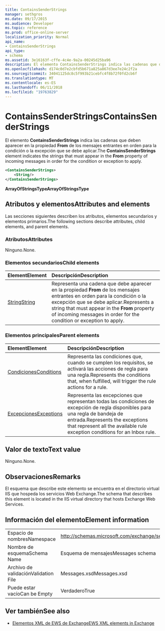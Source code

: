 ```yaml
---
title: ContainsSenderStrings
manager: sethgros
ms.date: 09/17/2015
ms.audience: Developer
ms.topic: reference
ms.prod: office-online-server
localization_priority: Normal
api_name:
- ContainsSenderStrings
api_type:
- schema
ms.assetid: 3e16163f-cffe-4c4e-9a2a-00245d25ba96
description: El elemento ContainsSenderStrings indica las cadenas que deben aparecer en la propiedad From de los mensajes entrantes en orden para la condición o la excepción que se debe aplicar.
ms.openlocfilehash: d174c0d7e2cbfd5b671a825a867d3ee7e24c2f2a
ms.sourcegitcommit: 34041125dc8c5f993b21cebfc4f8b72f0fd2cb6f
ms.translationtype: MT
ms.contentlocale: es-ES
ms.lasthandoff: 06/11/2018
ms.locfileid: "19763829"
---
```

# <a name="containssenderstrings"></a><span data-ttu-id="a7386-103">ContainsSenderStrings</span><span class="sxs-lookup"><span data-stu-id="a7386-103">ContainsSenderStrings</span></span>

<span data-ttu-id="a7386-104">El elemento **ContainsSenderStrings** indica las cadenas que deben aparecer en la propiedad **From** de los mensajes entrantes en orden para la condición o la excepción que se debe aplicar.</span><span class="sxs-lookup"><span data-stu-id="a7386-104">The **ContainsSenderStrings** element indicates the strings that must appear in the **From** property of incoming messages in order for the condition or exception to apply.</span></span> 
  
```XML
<ContainsSenderStrings>
    <String/>
</ContainsSenderStrings>
```

 <span data-ttu-id="a7386-105">**ArrayOfStringsType**</span><span class="sxs-lookup"><span data-stu-id="a7386-105">**ArrayOfStringsType**</span></span>
## <a name="attributes-and-elements"></a><span data-ttu-id="a7386-106">Atributos y elementos</span><span class="sxs-lookup"><span data-stu-id="a7386-106">Attributes and elements</span></span>

<span data-ttu-id="a7386-107">Las secciones siguientes describen los atributos, elementos secundarios y elementos primarios.</span><span class="sxs-lookup"><span data-stu-id="a7386-107">The following sections describe attributes, child elements, and parent elements.</span></span>
  
### <a name="attributes"></a><span data-ttu-id="a7386-108">Atributos</span><span class="sxs-lookup"><span data-stu-id="a7386-108">Attributes</span></span>

<span data-ttu-id="a7386-109">Ninguno.</span><span class="sxs-lookup"><span data-stu-id="a7386-109">None.</span></span>
  
### <a name="child-elements"></a><span data-ttu-id="a7386-110">Elementos secundarios</span><span class="sxs-lookup"><span data-stu-id="a7386-110">Child elements</span></span>

|<span data-ttu-id="a7386-111">**Element**</span><span class="sxs-lookup"><span data-stu-id="a7386-111">**Element**</span></span>|<span data-ttu-id="a7386-112">**Descripción**</span><span class="sxs-lookup"><span data-stu-id="a7386-112">**Description**</span></span>|
|:-----|:-----|
|[<span data-ttu-id="a7386-113">String</span><span class="sxs-lookup"><span data-stu-id="a7386-113">String</span></span>](string.md) <br/> |<span data-ttu-id="a7386-114">Representa una cadena que debe aparecer en la propiedad **From** de los mensajes entrantes en orden para la condición o la excepción que se debe aplicar.</span><span class="sxs-lookup"><span data-stu-id="a7386-114">Represents a string that must appear in the **From** property of incoming messages in order for the condition or exception to apply.</span></span>  <br/> |
   
### <a name="parent-elements"></a><span data-ttu-id="a7386-115">Elementos principales</span><span class="sxs-lookup"><span data-stu-id="a7386-115">Parent elements</span></span>

|<span data-ttu-id="a7386-116">**Element**</span><span class="sxs-lookup"><span data-stu-id="a7386-116">**Element**</span></span>|<span data-ttu-id="a7386-117">**Descripción**</span><span class="sxs-lookup"><span data-stu-id="a7386-117">**Description**</span></span>|
|:-----|:-----|
|[<span data-ttu-id="a7386-118">Condiciones</span><span class="sxs-lookup"><span data-stu-id="a7386-118">Conditions</span></span>](conditions.md) <br/> |<span data-ttu-id="a7386-119">Representa las condiciones que, cuando se cumplen los requisitos, se activará las acciones de regla para una regla.</span><span class="sxs-lookup"><span data-stu-id="a7386-119">Represents the conditions that, when fulfilled, will trigger the rule actions for a rule.</span></span>  <br/> |
|[<span data-ttu-id="a7386-120">Excepciones</span><span class="sxs-lookup"><span data-stu-id="a7386-120">Exceptions</span></span>](exceptions.md) <br/> |<span data-ttu-id="a7386-121">Representa las excepciones que representan todas las condiciones de excepción de regla disponibles para una regla de bandeja de entrada.</span><span class="sxs-lookup"><span data-stu-id="a7386-121">Represents the exceptions that represent all the available rule exception conditions for an Inbox rule.</span></span>  <br/> |
   
## <a name="text-value"></a><span data-ttu-id="a7386-122">Valor de texto</span><span class="sxs-lookup"><span data-stu-id="a7386-122">Text value</span></span>

<span data-ttu-id="a7386-123">Ninguno.</span><span class="sxs-lookup"><span data-stu-id="a7386-123">None.</span></span>
  
## <a name="remarks"></a><span data-ttu-id="a7386-124">Observaciones</span><span class="sxs-lookup"><span data-stu-id="a7386-124">Remarks</span></span>

<span data-ttu-id="a7386-125">El esquema que describe este elemento se encuentra en el directorio virtual IIS que hospeda los servicios Web Exchange.</span><span class="sxs-lookup"><span data-stu-id="a7386-125">The schema that describes this element is located in the IIS virtual directory that hosts Exchange Web Services.</span></span>
  
## <a name="element-information"></a><span data-ttu-id="a7386-126">Información del elemento</span><span class="sxs-lookup"><span data-stu-id="a7386-126">Element information</span></span>

|||
|:-----|:-----|
|<span data-ttu-id="a7386-127">Espacio de nombres</span><span class="sxs-lookup"><span data-stu-id="a7386-127">Namespace</span></span>  <br/> |http://schemas.microsoft.com/exchange/services/2006/messages  <br/> |
|<span data-ttu-id="a7386-128">Nombre de esquema</span><span class="sxs-lookup"><span data-stu-id="a7386-128">Schema Name</span></span>  <br/> |<span data-ttu-id="a7386-129">Esquema de mensajes</span><span class="sxs-lookup"><span data-stu-id="a7386-129">Messages schema</span></span>  <br/> |
|<span data-ttu-id="a7386-130">Archivo de validación</span><span class="sxs-lookup"><span data-stu-id="a7386-130">Validation File</span></span>  <br/> |<span data-ttu-id="a7386-131">Messages.xsd</span><span class="sxs-lookup"><span data-stu-id="a7386-131">Messages.xsd</span></span>  <br/> |
|<span data-ttu-id="a7386-132">Puede estar vacío</span><span class="sxs-lookup"><span data-stu-id="a7386-132">Can be Empty</span></span>  <br/> |<span data-ttu-id="a7386-133">Verdadero</span><span class="sxs-lookup"><span data-stu-id="a7386-133">True</span></span>  <br/> |
   
## <a name="see-also"></a><span data-ttu-id="a7386-134">Ver también</span><span class="sxs-lookup"><span data-stu-id="a7386-134">See also</span></span>



- [<span data-ttu-id="a7386-135">Elementos XML de EWS de Exchange</span><span class="sxs-lookup"><span data-stu-id="a7386-135">EWS XML elements in Exchange</span></span>](ews-xml-elements-in-exchange.md)

